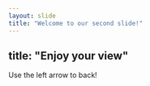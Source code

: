 ```yaml
---
layout: slide
title: "Welcome to our second slide!"
---
```

title: "Enjoy your view"
---
Use the left arrow to back!
